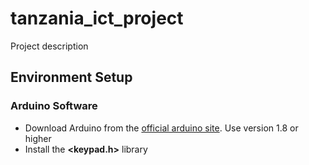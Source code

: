 # tanzania_ict_project
Project description

## Environment Setup
### Arduino Software
- Download Arduino from the [official arduino site](arduino.cc). Use version 1.8 or higher
- Install the **<keypad.h>** library
